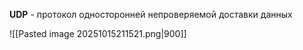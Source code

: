 **UDP** - протокол односторонней непроверяемой доставки данных

![[Pasted image 20251015211521.png|900]]